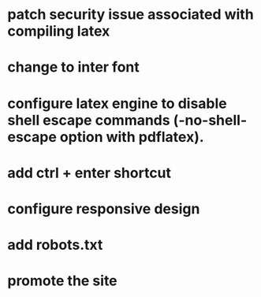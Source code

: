 # patch security issue associated with compiling latex
# change to inter font
# configure latex engine to disable shell escape commands (-no-shell-escape option with pdflatex).
# add ctrl + enter shortcut
# configure responsive design
# add robots.txt
# promote the site